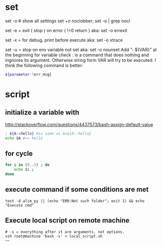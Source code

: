 
# set

set -o # show all settings
set +o noclobber; set -o | grep nocl

set -e = exit ( stop )  on error ( !=0 return )
aka: set -o errexit

set -x = for debug. print before execute
aka: set -o xtrace

set -u = stop on env variable not set
aka: set -o nounset
Add ": ${VAR}" at the beginning for variable check
: is a command that does nothing and ingnores its argument. Otherwise string form VAR will try to be executed.
I think the following command is better:

~~~ bash
${parameter:?err_msg}
~~~

# script

## initialize a variable with

http://stackoverflow.com/questions/4437573/bash-assign-default-value

~~~ bash
: ${A:=hello} #is same as A=${A:-hello}
echo $A #=> hello
~~~


## for cycle

~~~bash
for i in {0..5} ; do 
	echo $i ; 
done
~~~

## execute command if some conditions are met

~~~
test -d alim_py || (echo "ERR:Not such folder"; exit 1) && echo "Execute cmd"
~~~

## Execute local script on remote machine

~~~
# -s = everything after it are arguments, not options.
ssh root@machine 'bash -s' < local_script.sh
~~